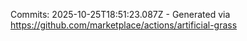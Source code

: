 Commits: 2025-10-25T18:51:23.087Z - Generated via https://github.com/marketplace/actions/artificial-grass
<br>
